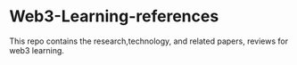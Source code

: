 # Web3-Learning-references

This repo contains the research,technology, and related papers, reviews for web3 learning.
